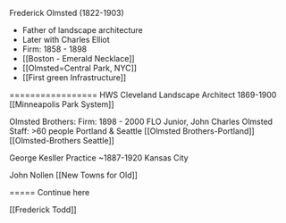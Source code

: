 Frederick Olmsted (1822-1903)
- Father of landscape architecture
- Later with Charles Elliot
- Firm: 1858 - 1898
- [[Boston - Emerald Necklace]]
- [[Olmsted=Central Park, NYC]]
- [[First green Infrastructure]]

=================
HWS Cleveland
Landscape Architect
1869-1900
[[Minneapolis Park System]]

Olmsted Brothers:
Firm: 1898 - 2000
FLO Junior, John Charles Olmsted
Staff: >60 people
Portland & Seattle
[[Olmsted Brothers-Portland]]
[[Olmsted-Brothers Seattle]]

George Kesller
Practice ~1887-1920
Kansas City


John Nollen
[[New Towns for Old]]


=====
Continue here


[[Frederick Todd]]